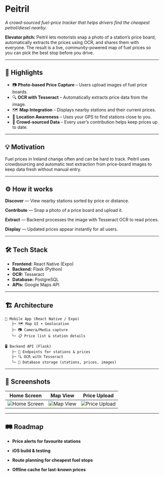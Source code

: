 # Peitril

*A crowd-sourced fuel-price tracker that helps drivers find the cheapest petrol/diesel nearby.*

**Elevator pitch:** Peitril lets motorists snap a photo of a station’s price board, automatically extracts the prices using OCR, and shares them with everyone. The result is a live, community-powered map of fuel prices so you can pick the best stop before you drive.

---

## 📌 Highlights

- 📷 **Photo-based Price Capture** – Users upload images of fuel price boards.
- 🔍 **OCR with Tesseract** – Automatically extracts price data from the image.
- 🗺 **Map Integration** – Displays nearby stations and their current prices.
- 🚗 **Location Awareness** – Uses your GPS to find stations close to you.
- 👥 **Crowd-sourced Data** – Every user’s contribution helps keep prices up to date.

---


## 💡 Motivation

Fuel prices in Ireland change often and can be hard to track. Peitril uses crowdsourcing and automatic text extraction from price-board images to keep data fresh without manual entry.

---

## ⚙️ How it works

**Discover** — View nearby stations sorted by price or distance.

**Contribute** — Snap a photo of a price board and upload it.

**Extract** — Backend processes the image with Tesseract OCR to read prices.

**Display** — Updated prices appear instantly for all users.

---

## 🛠 Tech Stack

- **Frontend:** React Native (Expo)
- **Backend:** Flask (Python)
- **OCR:** Tesseract
- **Database:** PostgreSQL
- **APIs:** Google Maps API

---

## 🏗 Architecture

```text
📱 Mobile App (React Native / Expo)
   ├─ 🗺 Map UI + Geolocation
   ├─ 📷 Camera/Media capture
   └─ 📋 Price list & station details

🖥 Backend API (Flask)
   ├─ 🔌 Endpoints for stations & prices
   ├─ 🔍 OCR with Tesseract
   └─ 💾 Database storage (stations, prices, images)
```

---

## 📸 Screenshots

| Home Screen                          | Map View                         | Price Upload                            |
| ------------------------------------ | -------------------------------- | --------------------------------------- |
| ![Home Screen](screenshots/home.png) | ![Map View](screenshots/map.png) | ![Price Upload](screenshots/upload.png) |

---

## 🛤 Roadmap

- **Price alerts for favourite stations**

- **iOS build & testing**

- **Route planning for cheapest fuel stops**

- **Offline cache for last-known prices**






